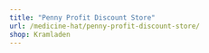 ```yaml
---
title: "Penny Profit Discount Store"
url: /medicine-hat/penny-profit-discount-store/
shop: Kramladen
---
```

